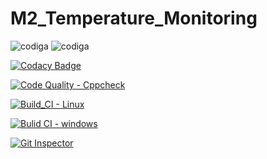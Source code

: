 # M2_Temperature_Monitoring

![codiga](https://api.codiga.io/project/32928/score/svg)
![codiga](https://api.codiga.io/project/32928/status/svg)

[![Codacy Badge](https://app.codacy.com/project/badge/Grade/2822d0eaaebe4546a63753ef00b9dc38)](https://www.codacy.com/gh/gowriswapnamadhuri/M2_Temperature_Monitoring/dashboard?utm_source=github.com&amp;utm_medium=referral&amp;utm_content=gowriswapnamadhuri/M2_Temperature_Monitoring&amp;utm_campaign=Badge_Grade)

[![Code Quality - Cppcheck](https://github.com/gowriswapnamadhuri/M2_Temperature_Monitoring/actions/workflows/c-cpp.yml/badge.svg)](https://github.com/gowriswapnamadhuri/M2_Temperature_Monitoring/actions/workflows/c-cpp.yml)

[![Build_CI - Linux](https://github.com/gowriswapnamadhuri/M2_Temperature_Monitoring/actions/workflows/Linux.yml/badge.svg)](https://github.com/gowriswapnamadhuri/M2_Temperature_Monitoring/actions/workflows/Linux.yml)

[![Bulid CI - windows](https://github.com/gowriswapnamadhuri/M2_Temperature_Monitoring/actions/workflows/windows.yml/badge.svg)](https://github.com/gowriswapnamadhuri/M2_Temperature_Monitoring/actions/workflows/windows.yml)

[![Git Inspector](https://github.com/gowriswapnamadhuri/M2_Temperature_Monitoring/actions/workflows/gitinspector.yml/badge.svg)](https://github.com/gowriswapnamadhuri/M2_Temperature_Monitoring/actions/workflows/gitinspector.yml)
